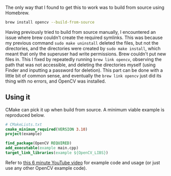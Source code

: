 The only way that I found to get this to work was to build from source using Homebrew.

```zsh
brew install opencv --build-from-source
```

Having previously tried to build from source manually, I encountered an issue where brew couldn't create the required symlinks. This was because my previous command `sudo make uninstall` deleted the files, but not the directories, and the directories were created by `sudo make install`, which meant that only the superuser had write permissions. Brew couldn't put new files in. This I fixed by repeatedly running `brew link opencv`, observing the path that was not accessible, and deleting the directories myself (using Finder and inputting a password for deletion). This part can be done with a little bit of common sense, and eventually the `brew link opencv` just did its thing with no errors, and OpenCV was installed.

## Using it

CMake can pick it up when build from source. A minimum viable example is reproduced below.

```CMake
# CMakeLists.txt
cmake_minimum_required(VERSION 3.10)
project(example)

find_package(OpenCV REQUIRED)
add_executable(example main.cpp)
target_link_libraries(example ${OpenCV_LIBS})
```

Refer to [this 6 minute YouTube video](https://www.youtube.com/watch?v=Ozc3zWJ_NhQ) for example code and usage (or just use any other OpenCV example code).